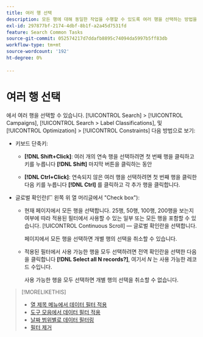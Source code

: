 ```yaml
---
title: 여러 행 선택
description: 모든 행에 대해 동일한 작업을 수행할 수 있도록 여러 행을 선택하는 방법을 알아봅니다.
exl-id: 297877bf-2174-4dbf-8b1f-a2a45d7531fd
feature: Search Common Tasks
source-git-commit: 052574217d7ddafb8895c74094da5997b5ff83db
workflow-type: tm+mt
source-wordcount: '192'
ht-degree: 0%

---
```


# 여러 행 선택

에서 여러 행을 선택할 수 있습니다. [!UICONTROL Search] > [!UICONTROL Campaigns], [!UICONTROL Search > Label Classifications], 및 [!UICONTROL Optimization] > [!UICONTROL Constraints] 다음 방법으로 보기:

* 키보드 단축키:

   * **[!DNL Shift+Click]**: 여러 개의 연속 행을 선택하려면 첫 번째 행을 클릭하고 키를 누릅니다 **[!DNL Shift]** 마지막 버튼을 클릭하는 동안

   * **[!DNL Ctrl+Click]**: 연속되지 않은 여러 행을 선택하려면 첫 번째 행을 클릭한 다음 키를 누릅니다 **[!DNL Ctrl]** 를 클릭하고 각 추가 행을 클릭합니다.

* 글로벌 확인란(![확인란](/help/search-social-commerce/assets/check-box.png) 왼쪽 위 열 머리글에서 &quot;Check box&quot;):

   * 현재 페이지에서 모든 행을 선택합니다. 25행, 50행, 100행, 200행을 보는지 여부에 따라 적용된 필터에서 사용할 수 있는 일부 또는 모든 행을 포함할 수 있습니다. [!UICONTROL Continuous Scroll] — 글로벌 확인란을 선택합니다.

     페이지에서 모든 행을 선택하면 개별 행의 선택을 취소할 수 있습니다.

   * 적용된 필터에서 사용 가능한 행을 모두 선택하려면 전역 확인란을 선택한 다음 을 클릭합니다 **[!DNL Select all N records?]**, 여기서 *N* 는 사용 가능한 레코드 수입니다.

     사용 가능한 행을 모두 선택하면 개별 행의 선택을 취소할 수 없습니다.

>[!MORELIKETHIS]
>
>* [열 제목 메뉴에서 데이터 필터 적용](../data-views/ad-hoc-settings/column-filter-apply-from-column-heading.md)
>* [도구 모음에서 데이터 필터 적용](../data-views/ad-hoc-settings/column-filter-apply-from-toolbar.md)
>* [날짜 범위별로 데이터 필터링](../data-views/ad-hoc-settings/date-filter.md)
>* [필터 제거](../data-views/ad-hoc-settings/column-filter-remove.md)
